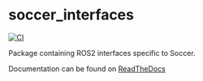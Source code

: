# soccer_interfaces

[![CI](https://github.com/ijnek/soccer_interfaces/actions/workflows/main.yml/badge.svg)](https://github.com/ijnek/soccer_interfaces/actions/workflows/main.yml)

Package containing ROS2 interfaces specific to Soccer.

Documentation can be found on [ReadTheDocs](https://soccer-interfaces.readthedocs.io/)
